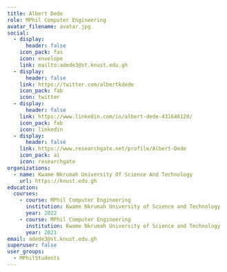 ```yaml
---
title: Albert Dede
role: MPhil Computer Engineering
avatar_filename: avatar.jpg
social:
  - display:
      header: false
    icon_pack: fas
    icon: envelope
    link: mailto:adede3@st.knust.edu.gh
  - display:
      header: false
    link: https://twitter.com/albertkdede
    icon_pack: fab
    icon: twitter
  - display:
      header: false
    link: https://www.linkedin.com/in/albert-dede-431646120/
    icon_pack: fab
    icon: linkedin
  - display:
      header: false
    link: https://www.researchgate.net/profile/Albert-Dede
    icon_pack: ai
    icon: researchgate
organizations:
  - name: Kwame Nkrumah University Of Science And Technology
    url: https://knust.edu.gh
education:
  courses:
    - course: MPhil Computer Engineering
      institution: Kwame Nkrumah University of Science and Technology
      year: 2022
    - course: MPhil Computer Engineering
      institution: Kwame Nkrumah University of Science and Technology
      year: 2021
email: adede3@st.knust.edu.gh
superuser: false
user_groups:
  - MPhilStudents
---
```

